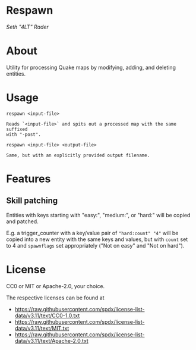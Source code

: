 # Respawn

_Seth "4LT" Rader_

# About

Utility for processing Quake maps by modifying, adding, and deleting entities.

# Usage

`respawn <input-file>`

    Reads `<input-file>` and spits out a processed map with the same suffixed
    with "-post".

`respawn <input-file> <output-file>`
    
    Same, but with an explicitly provided output filename.

# Features

## Skill patching

Entities with keys starting with "easy:", "medium:", or "hard:" will be copied
and patched.

E.g. a trigger\_counter with a key/value pair of `"hard:count" "4"` will be
copied into a new entity with the same keys and values, but with `count` set to
4 and `spawnflags` set appropriately ("Not on easy" and "Not on hard").

# License

CC0 or MIT or Apache-2.0, your choice.

The respective licenses can be found at
* https://raw.githubusercontent.com/spdx/license-list-data/v3.11/text/CC0-1.0.txt
* https://raw.githubusercontent.com/spdx/license-list-data/v3.11/text/MIT.txt
* https://raw.githubusercontent.com/spdx/license-list-data/v3.11/text/Apache-2.0.txt

